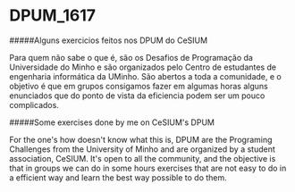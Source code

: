 # DPUM_1617
#####Alguns exercicios feitos nos DPUM do CeSIUM

Para quem não sabe o que é, são os Desafios de Programação da Universidade do Minho e são organizados pelo Centro de estudantes de engenharia informática da UMinho. São abertos a toda a comunidade, e o objetivo é que em grupos consigamos fazer em algumas horas alguns enunciados que do ponto de vista da eficiencia podem ser um pouco complicados.

#####Some exercises done by me on CeSIUM's DPUM

For the one's how doesn't know what this is, DPUM are the Programing Challenges from the University of Minho and are organized by a student association, CeSIUM. It's open to all the community, and the objective is that in groups we can do in some hours exercises that are not easy to do in a efficient way and learn the best way possible to do them.
